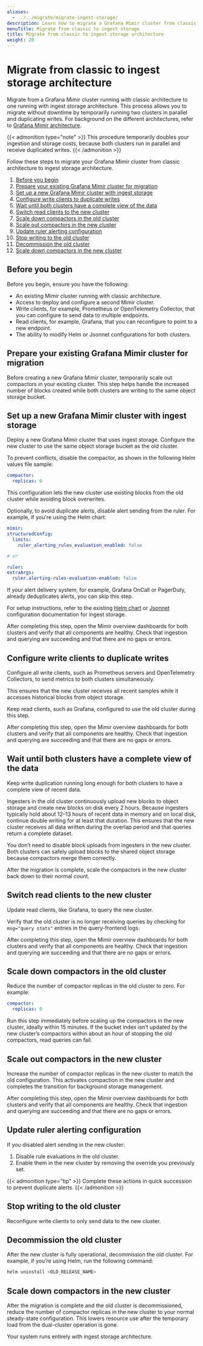 ```yaml
---
aliases:
  - ../../migrate/migrate-ingest-storage/
description: Learn how to migrate a Grafana Mimir cluster from classic architecture to ingest storage architecture with no downtime.
menuTitle: Migrate from classic to ingest storage
title: Migrate from classic to ingest storage architecture
weight: 20
---
```


# Migrate from classic to ingest storage architecture

Migrate from a Grafana Mimir cluster running with classic architecture to one running with ingest storage architecture. This process allows you to migrate without downtime by temporarily running two clusters in parallel and duplicating writes. For background on the different architectures, refer to [Grafana Mimir architecture](https://grafana.com/docs/mimir/<MIMIR_VERSION>/get-started/about-grafana-mimir-architecture/).

{{< admonition type="note" >}}
This procedure temporarily doubles your ingestion and storage costs, because both clusters run in parallel and receive duplicated writes.
{{< /admonition >}}

Follow these steps to migrate your Grafana Mimir cluster from classic architecture to ingest storage architecture.

1. [Before you begin](#before-you-begin)
1. [Prepare your existing Grafana Mimir cluster for migration](#prepare-your-existing-grafana-mimir-cluster-for-migration)
1. [Set up a new Grafana Mimir cluster with ingest storage](#set-up-a-new-grafana-mimir-cluster-with-ingest-storage)
1. [Configure write clients to duplicate writes](#configure-write-clients-to-duplicate-writes)
1. [Wait until both clusters have a complete view of the data](#wait-until-both-clusters-have-a-complete-view-of-the-data)
1. [Switch read clients to the new cluster](#switch-read-clients-to-the-new-cluster)
1. [Scale down compactors in the old cluster](#scale-down-compactors-in-the-old-cluster)
1. [Scale out compactors in the new cluster](#scale-out-compactors-in-the-new-cluster)
1. [Update ruler alerting configuration](#update-ruler-alerting-configuration)
1. [Stop writing to the old cluster](#stop-writing-to-the-old-cluster)
1. [Decommission the old cluster](#decommission-the-old-cluster)
1. [Scale down compactors in the new cluster](#scale-down-compactors-in-the-new-cluster)

## Before you begin

Before you begin, ensure you have the following:

- An existing Mimir cluster running with classic architecture.
- Access to deploy and configure a second Mimir cluster.
- Write clients, for example, Prometheus or OpenTelemetry Collector, that you can configure to send data to multiple endpoints.
- Read clients, for example, Grafana, that you can reconfigure to point to a new endpoint.
- The ability to modify Helm or Jsonnet configurations for both clusters.

## Prepare your existing Grafana Mimir cluster for migration

Before creating a new Grafana Mimir cluster, temporarily scale out compactors in your existing cluster. This step helps handle the increased number of blocks created while both clusters are writing to the same object storage bucket.

## Set up a new Grafana Mimir cluster with ingest storage

Deploy a new Grafana Mimir cluster that uses ingest storage. Configure the new cluster to use the same object storage bucket as the old cluster.

To prevent conflicts, disable the compactor, as shown in the following Helm values file sample:

```yaml
compactor:
  replicas: 0
```

This configuration lets the new cluster use existing blocks from the old cluster while avoiding block overwrites.

Optionally, to avoid duplicate alerts, disable alert sending from the ruler. For example, if you're using the Helm chart:

```yaml
mimir:
structuredConfig:
  limits:
    ruler_alerting_rules_evaluation_enabled: false

# or

ruler:
extraArgs:
  ruler.alerting-rules-evaluation-enabled: false
```

If your alert delivery system, for example, Grafana OnCall or PagerDuty, already deduplicates alerts, you can skip this step.

For setup instructions, refer to the existing [Helm chart](https://grafana.com/docs/helm-charts/mimir-distributed/latest/run-production-environment-with-helm/) or [Jsonnet](https://grafana.com/docs/mimir/<MIMIR_VERSION>/set-up/jsonnet/configure-ingest-storage/) configuration documentation for ingest storage.

After completing this step, open the Mimir overview dashboards for both clusters and verify that all components are healthy. Check that ingestion and querying are succeeding and that there are no gaps or errors.

## Configure write clients to duplicate writes

Configure all write clients, such as Prometheus servers and OpenTelemetry Collectors, to send metrics to both clusters simultaneously.

This ensures that the new cluster receives all recent samples while it accesses historical blocks from object storage.

Keep read clients, such as Grafana, configured to use the old cluster during this step.

After completing this step, open the Mimir overview dashboards for both clusters and verify that all components are healthy. Check that ingestion and querying are succeeding and that there are no gaps or errors.

## Wait until both clusters have a complete view of the data

Keep write duplication running long enough for both clusters to have a complete view of recent data.

Ingesters in the old cluster continuously upload new blocks to object storage and create new blocks on disk every 2 hours. Because ingesters typically hold about 12–13 hours of recent data in memory and on local disk, continue double writing for at least that duration. This ensures that the new cluster receives all data written during the overlap period and that queries return a complete dataset.

You don’t need to disable block uploads from ingesters in the new cluster. Both clusters can safely upload blocks to the shared object storage because compactors merge them correctly.

After the migration is complete, scale the compactors in the new cluster back down to their normal count.

## Switch read clients to the new cluster

Update read clients, like Grafana, to query the new cluster.

Verify that the old cluster is no longer receiving queries by checking for `msg="query stats"` entries in the query-frontend logs.

After completing this step, open the Mimir overview dashboards for both clusters and verify that all components are healthy. Check that ingestion and querying are succeeding and that there are no gaps or errors.

## Scale down compactors in the old cluster

Reduce the number of compactor replicas in the old cluster to zero. For example:

```yaml
compactor:
  replicas: 0
```

Run this step immediately before scaling up the compactors in the new cluster, ideally within 15 minutes. If the bucket index isn’t updated by the new cluster’s compactors within about an hour of stopping the old compactors, read queries can fail.

## Scale out compactors in the new cluster

Increase the number of compactor replicas in the new cluster to match the old configuration. This activates compaction in the new cluster and completes the transition for background storage management.

After completing this step, open the Mimir overview dashboards for both clusters and verify that all components are healthy. Check that ingestion and querying are succeeding and that there are no gaps or errors.

## Update ruler alerting configuration

If you disabled alert sending in the new cluster:

1. Disable rule evaluations in the old cluster.
2. Enable them in the new cluster by removing the override you previously set.

{{< admonition type="tip" >}}
Complete these actions in quick succession to prevent duplicate alerts.
{{< /admonition >}}

## Stop writing to the old cluster

Reconfigure write clients to only send data to the new cluster.

## Decommission the old cluster

After the new cluster is fully operational, decommission the old cluster.
For example, if you’re using Helm, run the following command:

```sh
helm uninstall <OLD_RELEASE_NAME>
```

## Scale down compactors in the new cluster

After the migration is complete and the old cluster is decommissioned, reduce the number of compactor replicas in the new cluster to your normal steady-state configuration. This lowers resource use after the temporary load from the dual-cluster operation is gone.

Your system runs entirely with ingest storage architecture.
